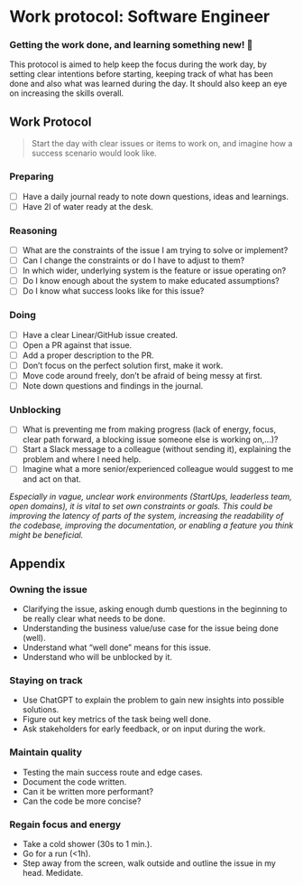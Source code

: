# Work protocol: Software Engineer

### Getting the work done, and learning something new! 🙌

This protocol is aimed to help keep the focus during the work day, by setting clear intentions before starting, keeping track of what has been done and also what was learned during the day. It should also keep an eye on increasing the skills overall.

## Work Protocol

> Start the day with clear issues or items to work on, and imagine how a success scenario would look like.

### Preparing

- [ ] Have a daily journal ready to note down questions, ideas and learnings.
- [ ] Have 2l of water ready at the desk.

### Reasoning

- [ ] What are the constraints of the issue I am trying to solve or implement?
- [ ] Can I change the constraints or do I have to adjust to them?
- [ ] In which wider, underlying system is the feature or issue operating on?
- [ ] Do I know enough about the system to make educated assumptions?
- [ ] Do I know what success looks like for this issue?

### Doing

- [ ] Have a clear Linear/GitHub issue created.
- [ ] Open a PR against that issue.
- [ ] Add a proper description to the PR.
- [ ] Don’t focus on the perfect solution first, make it work.
- [ ] Move code around freely, don’t be afraid of being messy at first.
- [ ] Note down questions and findings in the journal.

### Unblocking

- [ ] What is preventing me from making progress (lack of energy, focus, clear path forward, a blocking issue someone else is working on,...)?
- [ ] Start a Slack message to a colleague (without sending it), explaining the problem and where I need help.
- [ ] Imagine what a more senior/experienced colleague would suggest to me and act on that.

_Especially in vague, unclear work environments (StartUps, leaderless team, open domains), it is vital to set own constraints or goals. This could be improving the latency of parts of the system, increasing the readability of the codebase, improving the documentation, or enabling a feature you think might be beneficial._

## Appendix

### Owning the issue

- Clarifying the issue, asking enough dumb questions in the beginning to be really clear what needs to be done.
- Understanding the business value/use case for the issue being done (well).
- Understand what “well done” means for this issue.
- Understand who will be unblocked by it.

### Staying on track

- Use ChatGPT to explain the problem to gain new insights into possible solutions.
- Figure out key metrics of the task being well done.
- Ask stakeholders for early feedback, or on input during the work.

### Maintain quality

- Testing the main success route and edge cases.
- Document the code written.
- Can it be written more performant?
- Can the code be more concise?

### Regain focus and energy

- Take a cold shower (30s to 1 min.).
- Go for a run (<1h).
- Step away from the screen, walk outside and outline the issue in my head.
  Medidate.
